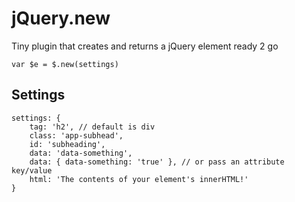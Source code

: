 # jQuery.new

Tiny plugin that creates and returns a jQuery element ready 2 go

` var $e = $.new(settings) `

## Settings

```
settings: {
	tag: 'h2', // default is div
	class: 'app-subhead',
	id: 'subheading',
	data: 'data-something',
	data: { data-something: 'true' }, // or pass an attribute key/value
	html: 'The contents of your element's innerHTML!'
}
```